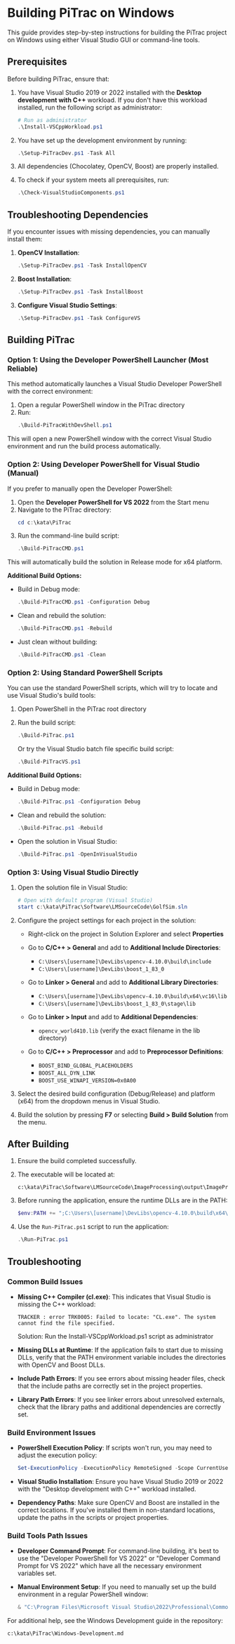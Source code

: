 # Building PiTrac on Windows

This guide provides step-by-step instructions for building the PiTrac project on Windows using either Visual Studio GUI or command-line tools.

## Prerequisites

Before building PiTrac, ensure that:

1. You have Visual Studio 2019 or 2022 installed with the **Desktop development with C++** workload. 
   If you don't have this workload installed, run the following script as administrator:
   ```powershell
   # Run as administrator
   .\Install-VSCppWorkload.ps1
   ```

2. You have set up the development environment by running:
   ```powershell
   .\Setup-PiTracDev.ps1 -Task All
   ```

3. All dependencies (Chocolatey, OpenCV, Boost) are properly installed.

4. To check if your system meets all prerequisites, run:
   ```powershell
   .\Check-VisualStudioComponents.ps1
   ```

## Troubleshooting Dependencies

If you encounter issues with missing dependencies, you can manually install them:

1. **OpenCV Installation**:
   ```powershell
   .\Setup-PiTracDev.ps1 -Task InstallOpenCV
   ```

2. **Boost Installation**:
   ```powershell
   .\Setup-PiTracDev.ps1 -Task InstallBoost
   ```

3. **Configure Visual Studio Settings**:
   ```powershell
   .\Setup-PiTracDev.ps1 -Task ConfigureVS
   ```

## Building PiTrac

### Option 1: Using the Developer PowerShell Launcher (Most Reliable)

This method automatically launches a Visual Studio Developer PowerShell with the correct environment:

1. Open a regular PowerShell window in the PiTrac directory
2. Run:
   ```powershell
   .\Build-PiTracWithDevShell.ps1
   ```
   
This will open a new PowerShell window with the correct Visual Studio environment and run the build process automatically.

### Option 2: Using Developer PowerShell for Visual Studio (Manual)

If you prefer to manually open the Developer PowerShell:

1. Open the **Developer PowerShell for VS 2022** from the Start menu
2. Navigate to the PiTrac directory:
   ```powershell
   cd c:\kata\PiTrac
   ```
3. Run the command-line build script:
   ```powershell
   .\Build-PiTracCMD.ps1
   ```

This will automatically build the solution in Release mode for x64 platform.

**Additional Build Options:**

- Build in Debug mode:
  ```powershell
  .\Build-PiTracCMD.ps1 -Configuration Debug
  ```

- Clean and rebuild the solution:
  ```powershell
  .\Build-PiTracCMD.ps1 -Rebuild
  ```

- Just clean without building:
  ```powershell
  .\Build-PiTracCMD.ps1 -Clean
  ```

### Option 2: Using Standard PowerShell Scripts

You can use the standard PowerShell scripts, which will try to locate and use Visual Studio's build tools:

1. Open PowerShell in the PiTrac root directory
2. Run the build script:
   ```powershell
   .\Build-PiTrac.ps1
   ```
   
   Or try the Visual Studio batch file specific build script:
   ```powershell
   .\Build-PiTracVS.ps1
   ```

**Additional Build Options:**

- Build in Debug mode:
  ```powershell
  .\Build-PiTrac.ps1 -Configuration Debug
  ```

- Clean and rebuild the solution:
  ```powershell
  .\Build-PiTrac.ps1 -Rebuild
  ```

- Open the solution in Visual Studio:
  ```powershell
  .\Build-PiTrac.ps1 -OpenInVisualStudio
  ```

### Option 3: Using Visual Studio Directly

1. Open the solution file in Visual Studio:
   ```powershell
   # Open with default program (Visual Studio)
   start c:\kata\PiTrac\Software\LMSourceCode\GolfSim.sln
   ```

2. Configure the project settings for each project in the solution:
   - Right-click on the project in Solution Explorer and select **Properties**
   - Go to **C/C++ > General** and add to **Additional Include Directories**:
     - `C:\Users\[username]\DevLibs\opencv-4.10.0\build\include`
     - `C:\Users\[username]\DevLibs\boost_1_83_0`
     
   - Go to **Linker > General** and add to **Additional Library Directories**:
     - `C:\Users\[username]\DevLibs\opencv-4.10.0\build\x64\vc16\lib`
     - `C:\Users\[username]\DevLibs\boost_1_83_0\stage\lib`
     
   - Go to **Linker > Input** and add to **Additional Dependencies**:
     - `opencv_world410.lib` (verify the exact filename in the lib directory)
     
   - Go to **C/C++ > Preprocessor** and add to **Preprocessor Definitions**:
     - `BOOST_BIND_GLOBAL_PLACEHOLDERS`
     - `BOOST_ALL_DYN_LINK`
     - `BOOST_USE_WINAPI_VERSION=0x0A00`

3. Select the desired build configuration (Debug/Release) and platform (x64) from the dropdown menus in Visual Studio.

4. Build the solution by pressing **F7** or selecting **Build > Build Solution** from the menu.

## After Building

1. Ensure the build completed successfully.

2. The executable will be located at:
   ```
   c:\kata\PiTrac\Software\LMSourceCode\ImageProcessing\output\ImageProcessing.exe
   ```

3. Before running the application, ensure the runtime DLLs are in the PATH:
   ```powershell
   $env:PATH += ";C:\Users\[username]\DevLibs\opencv-4.10.0\build\x64\vc16\bin;C:\Users\[username]\DevLibs\boost_1_83_0\stage\lib"
   ```

4. Use the `Run-PiTrac.ps1` script to run the application:
   ```powershell
   .\Run-PiTrac.ps1
   ```

## Troubleshooting

### Common Build Issues

- **Missing C++ Compiler (cl.exe)**: This indicates that Visual Studio is missing the C++ workload:
  ```
  TRACKER : error TRK0005: Failed to locate: "CL.exe". The system cannot find the file specified.
  ```
  Solution: Run the Install-VSCppWorkload.ps1 script as administrator

- **Missing DLLs at Runtime**: If the application fails to start due to missing DLLs, verify that the PATH environment variable includes the directories with OpenCV and Boost DLLs.

- **Include Path Errors**: If you see errors about missing header files, check that the include paths are correctly set in the project properties.

- **Library Path Errors**: If you see linker errors about unresolved externals, check that the library paths and additional dependencies are correctly set.

### Build Environment Issues

- **PowerShell Execution Policy**: If scripts won't run, you may need to adjust the execution policy:
  ```powershell
  Set-ExecutionPolicy -ExecutionPolicy RemoteSigned -Scope CurrentUser
  ```

- **Visual Studio Installation**: Ensure you have Visual Studio 2019 or 2022 with the "Desktop development with C++" workload installed.

- **Dependency Paths**: Make sure OpenCV and Boost are installed in the correct locations. If you've installed them in non-standard locations, update the paths in the scripts or project properties.

### Build Tools Path Issues

- **Developer Command Prompt**: For command-line building, it's best to use the "Developer PowerShell for VS 2022" or "Developer Command Prompt for VS 2022" which have all the necessary environment variables set.

- **Manual Environment Setup**: If you need to manually set up the build environment in a regular PowerShell window:
  ```powershell
  & "C:\Program Files\Microsoft Visual Studio\2022\Professional\Common7\Tools\Launch-VsDevShell.ps1" -SkipAutomaticLocation
  ```

For additional help, see the Windows Development guide in the repository:
```
c:\kata\PiTrac\Windows-Development.md
```
